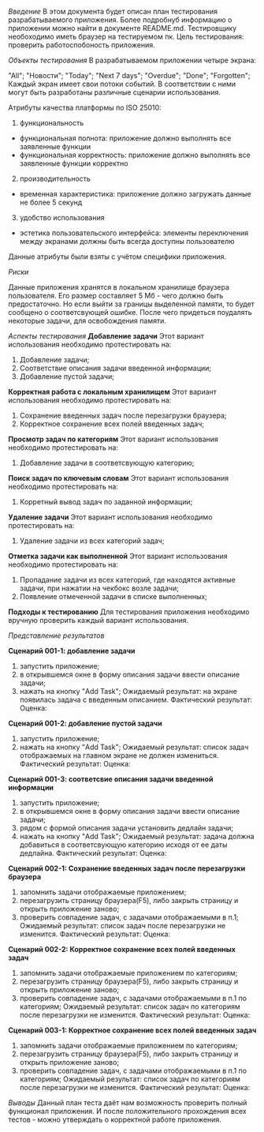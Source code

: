 *Введение*
В этом документа будет описан план тестирования разрабатываемого приложения. Более подробнуб информацию о приложении можно найти в документе README.md. 
Тестировщику необоходимо иметь браузер на тестируемом пк. 
Цель тестирования: проверить работоспобоность приложения. 

*Объекты тестирования* 
В разрабатываемом приложении четыре экрана:

"All";
"Новости";
"Today";
"Next 7 days";
"Overdue";
"Done";
"Forgotten";
Каждый экран имеет свои потоки событий. В соответствии с ними могут быть разработаны различные сценарии использования.

Атрибуты качества платформы по ISO 25010:

1. функциональность 
- функциональная полнота: приложение должно выполнять все заявленные функции
- функциональная корректность: приложение должно выполнять все заявленные функции корректно
2. производительность
- временная характеристика: приложение должно загружать данные не более 5 секунд
3. удобство использования
- эстетика пользовательского интерфейса: элементы переключения между экранами должны быть всегда доступны пользователю

Данные атрибуты были взяты с учётом специфики приложения.

*Риски*

Данные приложения хранятся в локальном хранилище браузера пользователя. Его размер составляет 5 Мб - чего должно быть предостаточно. Но если выйти за границы выделенной памяти, то будет сообщено о соответсвующей ошибке. После чего придеться поудалять некоторые задачи, для освобождения памяти.

*Аспекты тестирования*
**Добавление задачи**
Этот вариант использования необходимо протестировать на: 
1. Добавление задачи;
2. Соответствие описания задачи введенной информации;
3. Добавление пустой задачи;

**Корректная работа с локальным хранилищем**
Этот вариант использования необходимо протестировать на:
1. Сохранение введенных задач после перезагрузки браузера; 
2. Корректное сохранение всех полей введенных задач;

**Просмотр задач по категориям**
Этот вариант использования необходимо протестировать на:
1. Добавление задачи в соответсвующую категорию;

**Поиск задач по ключевым словам**
Этот вариант использования необходимо протестировать на:
1. Корретный вывод задач по заданной информации;

**Удаление задачи**
Этот вариант использования необходимо протестировать на:
1. Удаление задачи из всех категорий задач;

**Отметка задачи как выполненной**
Этот вариант использования необходимо протестировать на:
1. Пропадание задачи из всех категорий, где находятся активные задачи, при нажатии на чекбокс возле задачи;
2. Появление отмеченной задачи в списке выполненных;

**Подходы к тестированию**
Для тестирования приложения необходимо вручную проверить каждый вариант использования.

*Представление результатов*

**Сценарий 001-1: добавление задачи**
1. запустить приложение;
2. в открывшемся окне в форму описания задачи ввести описание задачи;
3. нажать на кнопку "Add Task";
Ожидаемый результат: на экране появилась задача с введенным описанием.
Фактический результат:
Оценка:

**Сценарий 001-2: добавление пустой задачи**
1. запустить приложение; 
2. нажать на кнопку "Add Task";
Ожидаемый результат: список задач отображаемых на главном экране не должен измениться.
Фактический результат:
Оценка:

**Сценарий 001-3: соответсвие описания задачи введенной информации**
1. запустить приложение; 
2. в открывшемся окне в форму описания задачи ввести описание задачи;
3. рядом с формой описания задачи установить дедлайн задачи;
3. нажать на кнопку "Add Task";
Ожидаемый результат: задача должна добавиться в соответсвующую категорию исходя от ее даты дедлайна. 
Фактический результат:
Оценка:

**Сценарий 002-1: Сохранение введенных задач после перезагрузки браузера**
1. запомнить задачи отображаемые приложением;
2. перезагрузить страницу браузера(F5), либо закрыть страницу и открыть приложение заново;
3. проверить совпадение задач, с задачами отображаемыми в п.1;
Ожидаемый результат: список задач после перезагрузки не изменится.
Фактический результат:
Оценка:

**Сценарий 002-2: Корректное сохранение всех полей введенных задач**
1. запомнить задачи отображаемые приложением по категориям;
2. перезагрузить страницу браузера(F5), либо закрыть страницу и открыть приложение заново;
3. проверить совпадение задач, с задачами отображаемыми в п.1 по категориям;
Ожидаемый результат: список задач по категориям после перезагрузки не изменится.
Фактический результат:
Оценка:

**Сценарий 003-1: Корректное сохранение всех полей введенных задач**
1. запомнить задачи отображаемые приложением по категориям;
2. перезагрузить страницу браузера(F5), либо закрыть страницу и открыть приложение заново;
3. проверить совпадение задач, с задачами отображаемыми в п.1 по категориям;
Ожидаемый результат: список задач по категориям после перезагрузки не изменится.
Фактический результат:
Оценка:

*Выводы*
Данный план теста даёт нам возможность проверить полный функционал приложения. И после положительного прохождения всех тестов - можно утверждать о корректной работе приложения.